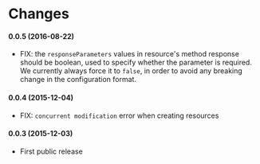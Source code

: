 # Changes

#### 0.0.5 (2016-08-22)
* FIX: the `responseParameters` values in resource's method response should be boolean, used to specify whether the parameter is required. We currently always force it to `false`, in order to avoid any breaking change in the configuration format.

#### 0.0.4 (2015-12-04)
* FIX: `concurrent modification` error when creating resources

#### 0.0.3 (2015-12-03)
* First public release